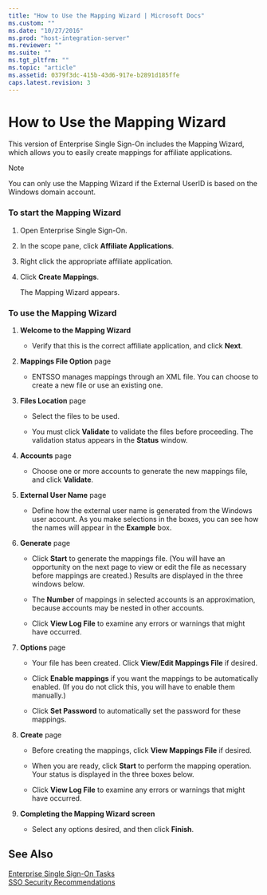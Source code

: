 ```yaml
---
title: "How to Use the Mapping Wizard | Microsoft Docs"
ms.custom: ""
ms.date: "10/27/2016"
ms.prod: "host-integration-server"
ms.reviewer: ""
ms.suite: ""
ms.tgt_pltfrm: ""
ms.topic: "article"
ms.assetid: 0379f3dc-415b-43d6-917e-b2891d185ffe
caps.latest.revision: 3
---
```

# How to Use the Mapping Wizard
This version of Enterprise Single Sign-On includes the Mapping Wizard, which allows you to easily create mappings for affiliate applications.  
  
> [!NOTE]
>  You can only use the Mapping Wizard if the External UserID is based on the Windows domain account.  
  
### To start the Mapping Wizard  
  
1.  Open Enterprise Single Sign-On.  
  
2.  In the scope pane, click **Affiliate Applications**.  
  
3.  Right click the appropriate affiliate application.  
  
4.  Click **Create Mappings**.  
  
     The Mapping Wizard appears.  
  
### To use the Mapping Wizard  
  
1.  **Welcome to the Mapping Wizard**  
  
    -   Verify that this is the correct affiliate application, and click **Next**.  
  
2.  **Mappings File Option** page  
  
    -   ENTSSO manages mappings through an XML file. You can choose to create a new file or use an existing one.  
  
3.  **Files Location** page  
  
    -   Select the files to be used.  
  
    -   You must click **Validate** to validate the files before proceeding. The validation status appears in the **Status** window.  
  
4.  **Accounts** page  
  
    -   Choose one or more accounts to generate the new mappings file, and click **Validate**.  
  
5.  **External User Name** page  
  
    -   Define how the external user name is generated from the Windows user account. As you make selections in the boxes, you can see how the names will appear in the **Example** box.  
  
6.  **Generate** page  
  
    -   Click **Start** to generate the mappings file. (You will have an opportunity on the next page to view or edit the file as necessary before mappings are created.) Results are displayed in the three windows below.  
  
    -   The **Number** of mappings in selected accounts is an approximation, because accounts may be nested in other accounts.  
  
    -   Click **View Log File** to examine any errors or warnings that might have occurred.  
  
7.  **Options** page  
  
    -   Your file has been created. Click **View/Edit Mappings File** if desired.  
  
    -   Click **Enable mappings** if you want the mappings to be automatically enabled. (If you do not click this, you will have to enable them manually.)  
  
    -   Click **Set Password** to automatically set the password for these mappings.  
  
8.  **Create** page  
  
    -   Before creating the mappings, click **View Mappings File** if desired.  
  
    -   When you are ready, click **Start** to perform the mapping operation. Your status is displayed in the three boxes below.  
  
    -   Click **View Log File** to examine any errors or warnings that might have occurred.  
  
9. **Completing the Mapping Wizard screen**  
  
    -   Select any options desired, and then click **Finish**.  
  
## See Also  
 [Enterprise Single Sign-On Tasks](../esso/enterprise-single-sign-on-tasks.md)   
 [SSO Security Recommendations](../esso/sso-security-recommendations.md)